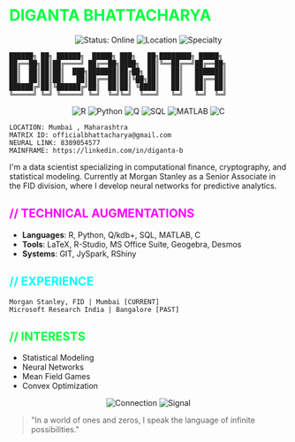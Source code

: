 # <span style="color:#00FF41">DIGANTA BHATTACHARYA</span>

<div align="center">
  <img src="https://img.shields.io/badge/STATUS-ONLINE-00FF41?style=for-the-badge" alt="Status: Online">
  <img src="https://img.shields.io/badge/LOCATION-Mumbai_INDIA-FF00FF?style=for-the-badge" alt="Location">
  <img src="https://img.shields.io/badge/SPECIALTY-COMPUTATIONAL_FINANCE-00FFFF?style=for-the-badge" alt="Specialty">
</div>


```ascii
██████╗ ██╗ ██████╗  █████╗ ███╗   ██╗████████╗ █████╗ 
██╔══██╗██║██╔════╝ ██╔══██╗████╗  ██║╚══██╔══╝██╔══██╗
██║  ██║██║██║  ███╗███████║██╔██╗ ██║   ██║   ███████║
██║  ██║██║██║   ██║██╔══██║██║╚██╗██║   ██║   ██╔══██║
██████╔╝██║╚██████╔╝██║  ██║██║ ╚████║   ██║   ██║  ██║
╚═════╝ ╚═╝ ╚═════╝ ╚═╝  ╚═╝╚═╝  ╚═══╝   ╚═╝   ╚═╝  ╚═╝
```

<div align="center">
  <img src="https://img.shields.io/badge/R-276DC3?style=for-the-badge&logo=r&logoColor=white" alt="R">
  <img src="https://img.shields.io/badge/Python-3776AB?style=for-the-badge&logo=python&logoColor=white" alt="Python">
  <img src="https://img.shields.io/badge/Q-044A55?style=for-the-badge" alt="Q">
  <img src="https://img.shields.io/badge/SQL-4479A1?style=for-the-badge&logo=mysql&logoColor=white" alt="SQL">
  <img src="https://img.shields.io/badge/MATLAB-0076A8?style=for-the-badge&logo=mathworks&logoColor=white" alt="MATLAB">
  <img src="https://img.shields.io/badge/C-00599C?style=for-the-badge&logo=c&logoColor=white" alt="C">
</div>

```
LOCATION: Mumbai , Maharashtra
MATRIX ID: officialbhattacharya@gmail.com
NEURAL LINK: 8389054577
MAINFRAME: https://linkedin.com/in/diganta-b
```

I'm a data scientist specializing in computational finance, cryptography, and statistical modeling. Currently at Morgan Stanley as a Senior Associate in the FID division, where I develop neural networks for predictive analytics.


## <span style="color:#FF00FF">// TECHNICAL AUGMENTATIONS</span>

* **Languages**: R, Python, Q/kdb+, SQL, MATLAB, C
* **Tools**: LaTeX, R-Studio, MS Office Suite, Geogebra, Desmos
* **Systems**: GIT, JySpark, RShiny

## <span style="color:#00FFFF">// EXPERIENCE </span>

```
Morgan Stanley, FID | Mumbai [CURRENT]
Microsoft Research India | Bangalore [PAST]
```

## <span style="color:#00FF41">// INTERESTS </span>

* Statistical Modeling
* Neural Networks
* Mean Field Games
* Convex Optimization

<div align="center">
  <img src="https://img.shields.io/badge/CONNECTION-ENCRYPTED-FF00FF?style=for-the-badge" alt="Connection">
  <img src="https://img.shields.io/badge/SIGNAL-STRONG-00FFFF?style=for-the-badge" alt="Signal">
</div>

> "In a world of ones and zeros, I speak the language of infinite possibilities."
